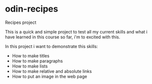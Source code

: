 # odin-recipes

Recipes project

This is a quick and simple project to test all my current skills and what i
have learned in this course so far, i'm to excited with this.

In this project i want to demonstrate this skills:

- How to make titles
- How to make paragraphs
- How to make lists
- How to make relative and absolute links
- How to put an image in the web page

